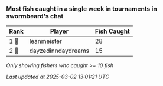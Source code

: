 ### Most fish caught in a single week in tournaments in swormbeard's chat
| Rank | Player | Fish Caught |
|------|--------|-----------|
| 1 🥇  | leanmeister  | 28 |
| 2 🥈  | dayzedinndaydreams  | 15 |

_Only showing fishers who caught >= 10 fish_

_Last updated at 2025-03-02 13:01:21 UTC_
